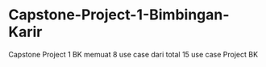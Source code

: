 # Capstone-Project-1-Bimbingan-Karir
Capstone Project 1 BK memuat 8 use case dari total 15 use case Project BK
